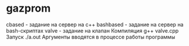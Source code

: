 # gazprom

cbased - задание на сервер на с++
bashbased - задание на сервер на bash-скриптах
valve - задание на клапан
Компиляция g++ valve.cpp
Запуск ./a.out
Аргументы вводятся в процессе работы программы
